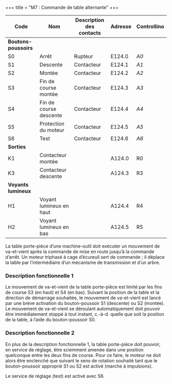+++
title = "M7 : Commande de table alternante"
+++

Code|Nom|Description des contacts|Adresse|Controllino
|---|---|---|---|---|
|**Boutons-poussoirs**|||
S0|Arrêt |Rupteur|E124.0|*A0*
S1|Descente|Contacteur|E124.1|*A1*
S2|Montée|Contacteur|E124.2|*A2*
S3|Fin de course montée|Contacteur|E124.3|*A3*
S4|Fin de course descente|Contacteur|E124.4|*A4*
S5|Protection du moteur|Contacteur|E124.5|*A5*
S6|Test|Contacteur|E124.6|*A6*
|**Sorties**|||
K1|Contacteur montée||A124.0|R0 
K3|Contacteur descente||A124.3|R3
|**Voyants lumineux**|||
H1|Voyant lumineux en haut||A124.4|R4 
H2|Voyant lumineux en bas||A124.5|R5

La table porte-pièce d’une machine-outil doit exécuter un mouvement de va-et-vient après la commande de mise en route jusqu’à la commande d’arrêt. Un moteur triphasé à cage d’écureuil sert de commande ; il déplace la table par l’intermédiaire d’un mécanisme de transmission et d’un arbre.

### Description fonctionnelle 1

Le mouvement de va-et-vient de la table porte-pièce est limité par les fins de course S3 (en haut) et S4 (en bas). Suivant la position de la table et la direction de démarrage souhaitée, le mouvement de va-et-vient est lancé par une brève activation du bouton-poussoir S1 (descente) ou S2 (montée). Le mouvement de va-et-vient se déroulant automatiquement doit pouvoir être immédiatement stoppé à tout instant, c.-à-d. quelle que soit la position de la table, à l’aide du bouton-poussoir S0.

### Description fonctionnelle 2

En plus de la description fonctionnelle 1, la table porte-pièce doit pouvoir, en service de réglage, être sciemment amenée dans une position quelconque entre les deux fins de course. Pour ce faire, le moteur ne doit alors être enclenché que suivant le sens de rotation souhaité tant que le bouton-poussoir approprié S1 ou S2 est activé (marche à impulsions).

Le service de réglage (test) est activé avec S6.
